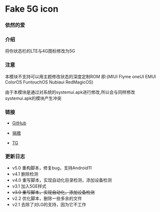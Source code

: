# Fake 5G icon
### 依然的爱

### 介绍
将你状态栏的LTE与4G图标修改为5G

### 注意
本模块不支持可以用主题修改状态的深度定制ROM 即:(MIUI Flyme oneUI EMUI ColorOS FuntouchOS Nubiaui RedMagicOS)

由于本模块是通过对系统的systemui.apk进行修改,所以会与同样修改systemui.apk的模块产生冲突

### 链接
* [GitHub](https://github.com/E7KMbb/Fake_5G_icon)

* [捐赠](https://docs.qq.com/doc/DWVJKWVVDWURQZUZK?disableReturnList=1&_from=1)

* [TG](https://t.me/AiSauce)

### 更新日志
- v5.0 重构脚本，修复bug，支持Android11
- v4.1 删除检测
- v4.0 重写脚本，实现自动化目录检测，添加设备检测
- v3.1 加入5GE样式
- <S>v3.0 重写脚本，实现自动化，添加设备检测</S>
- v2.2 优化脚本，删除一些多余的文件
- v2.1 去除了对LG的支持，因为它不工作
